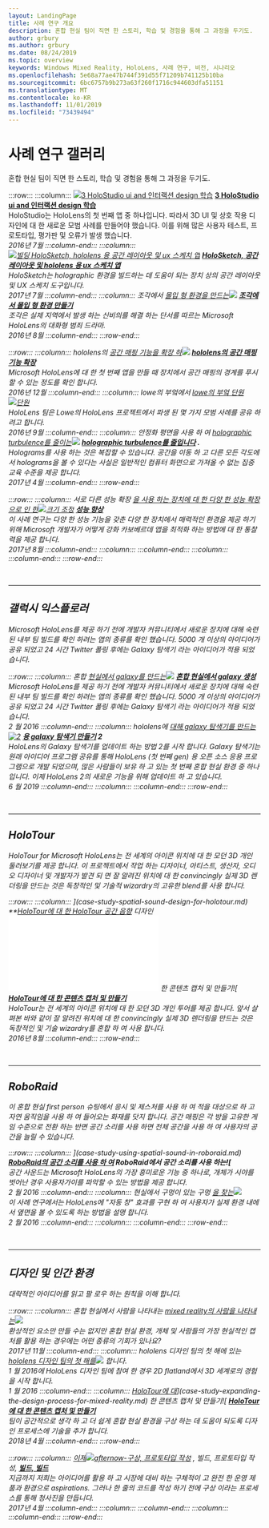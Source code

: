 ```yaml
---
layout: LandingPage
title: 사례 연구 개요
description: 혼합 현실 팀이 직면 한 스토리, 학습 및 경험을 통해 그 과정을 두기도.
author: grbury
ms.author: grbury
ms.date: 08/24/2019
ms.topic: overview
keywords: Windows Mixed Reality, HoloLens, 사례 연구, 비전, 시나리오
ms.openlocfilehash: 5e68a77ae47b744f391d55f71209b741125b10ba
ms.sourcegitcommit: 6bc6757b9b273a63f260f1716c944603dfa51151
ms.translationtype: MT
ms.contentlocale: ko-KR
ms.lasthandoff: 11/01/2019
ms.locfileid: "73439494"
---
```

# <a name="case-study-gallery"></a>사례 연구 갤러리

혼합 현실 팀이 직면 한 스토리, 학습 및 경험을 통해 그 과정을 두기도.

:::row:::
    :::column:::
       [![3 HoloStudio ui and 인터랙션 design 학습](images/thought-bubble-500px.jpg)](case-study-3-holostudio-ui-and-interaction-design-learnings.md)  **[3 HoloStudio ui and 인터랙션 design 학습](case-study-3-holostudio-ui-and-interaction-design-learnings.md)**<br>
        HoloStudio는 HoloLens의 첫 번째 앱 중 하나입니다. 따라서 3D UI 및 상호 작용 디자인에 대 한 새로운 모범 사례를 만들어야 했습니다. 이를 위해 많은 사용자 테스트, 프로토타입, 평가판 및 오류가 발생 했습니다.<br>
         <i>2016년 7월<i>
    :::column-end:::
    :::column:::
       [![빌딩 HoloSketch, hololens 용 공간 레이아웃 및 ux 스케치 앱](images/holosketch-image-01-640px.png)](case-study-building-holosketch,-a-spatial-layout-and-ux-sketching-app-for-hololens.md)  **[HoloSketch, 공간 레이아웃 및 hololens 용 ux 스케치 앱](case-study-building-holosketch,-a-spatial-layout-and-ux-sketching-app-for-hololens.md)**<br>
        HoloSketch는 holographic 환경을 빌드하는 데 도움이 되는 장치 상의 공간 레이아웃 및 UX 스케치 도구입니다.<br>
        <i>2017년 7월<i>
    :::column-end:::
    :::column:::
       조각에서 [몰입 형 환경을 만드는![](images/surfacereconstruction.jpg)](case-study-creating-an-immersive-experience-in-fragments.md)  **[조각에서 몰입 형 환경 만들기](case-study-creating-an-immersive-experience-in-fragments.md)**<br>
        조각은 실제 지역에서 발생 하는 신비의를 해결 하는 단서를 따르는 Microsoft HoloLens의 대화형 범죄 드라마.<br>
        <i>2016년 8월<i>
    :::column-end:::
:::row-end:::

:::row:::
    :::column:::
       hololens의 [공간 매핑 기능을 확장 하![](images/away-from-camera-position-500px.png)](case-study-expanding-the-spatial-mapping-capabilities-of-hololens.md)  **[hololens의 공간 매핑 기능 확장](case-study-expanding-the-spatial-mapping-capabilities-of-hololens.md)**<br>
        Microsoft HoloLens에 대 한 첫 번째 앱을 만들 때 장치에서 공간 매핑의 경계를 푸시할 수 있는 정도를 확인 합니다.<br>
        <i>2016년 12월<i>
    :::column-end:::
    :::column:::
       lowe의 부엌에서 [lowe의 부엌 단원![단원](images/lowes.jpg)](case-study-lessons-from-the-lowes-kitchen.md)  **[](case-study-lessons-from-the-lowes-kitchen.md)**<br>
        HoloLens 팀은 Lowe의 HoloLens 프로젝트에서 파생 된 몇 가지 모범 사례를 공유 하려고 합니다.<br>
        <i>2016년 9월<i>
    :::column-end:::
    :::column:::
       안정화 평면을 사용 하 여 [holographic turbulence를 줄이는![](images/holotour-stabilization-plane-500px.jpg)](case-study-using-the-stabilization-plane-to-reduce-holographic-turbulence.md)  **[holographic turbulence를 줄입니다](case-study-using-the-stabilization-plane-to-reduce-holographic-turbulence.md) .**<br>
        Holograms를 사용 하는 것은 복잡할 수 있습니다. 공간을 이동 하 고 다른 모든 각도에서 holograms을 볼 수 있다는 사실은 일반적인 컴퓨터 화면으로 가져올 수 없는 집중 교육 수준을 제공 합니다.<br>
        <i>2017년 4월<i>
    :::column-end:::
:::row-end:::

:::row:::
    :::column:::
       서로 다른 성능 확장 [을 사용 하는 장치에 대 한 다양 한 성능 확장으로 인 한![크기 조정](images/cloud-steps-1-4-700px.jpg)](case-study-scaling-datascape-across-devices-with-different-performance.md)  **[성능 향상](case-study-scaling-datascape-across-devices-with-different-performance.md)**<br>
        이 사례 연구는 다양 한 성능 기능을 갖춘 다양 한 장치에서 매력적인 환경을 제공 하기 위해 Microsoft 개발자가 어떻게 강화 카보베르데 앱을 최적화 하는 방법에 대 한 통찰력을 제공 합니다.<br>
        <i>2017년 8월<i>
    :::column-end:::
    :::column:::
    :::column-end:::
    :::column:::
    :::column-end:::
:::row-end:::


<br>

---

## <a name="galaxy-explorer"></a>갤럭시 익스플로러

Microsoft HoloLens를 제공 하기 전에 개발자 커뮤니티에서 새로운 장치에 대해 숙련 된 내부 팀 빌드를 확인 하려는 앱의 종류를 확인 했습니다. 5000 개 이상의 아이디어가 공유 되었고 24 시간 Twitter 폴링 후에는 Galaxy 탐색기 라는 아이디어가 적용 되었습니다.

:::row:::
    :::column:::
       혼합 [현실에서 galaxy를 만드는![](images/full-galaxy-500px.png)](case-study-creating-a-galaxy-in-mixed-reality.md)  **[혼합 현실에서 galaxy 생성](case-study-creating-a-galaxy-in-mixed-reality.md)**<br>
        Microsoft HoloLens를 제공 하기 전에 개발자 커뮤니티에서 새로운 장치에 대해 숙련 된 내부 팀 빌드를 확인 하려는 앱의 종류를 확인 했습니다. 5000 개 이상의 아이디어가 공유 되었고 24 시간 Twitter 폴링 후에는 Galaxy 탐색기 라는 아이디어가 적용 되었습니다.<br>
         <i>2 월 2016<i>
    :::column-end:::
    :::column:::
       hololens에 [대해 galaxy 탐색기를 만드는![2](images/ge-update-interactions-concept-force-grab.png)](galaxy-explorer-update.md)  **[용 galaxy 탐색기 만들기](galaxy-explorer-update.md) 2**<br>
        HoloLens의 Galaxy 탐색기를 업데이트 하는 방법 2를 시작 합니다. Galaxy 탐색기는 원래 아이디어 프로그램 공유를 통해 HoloLens (첫 번째 gen) 용 오픈 소스 응용 프로그램으로 개발 되었으며, 많은 사람들이 보유 하 고 있는 첫 번째 혼합 현실 환경 중 하나입니다. 이제 HoloLens 2의 새로운 기능을 위해 업데이트 하 고 있습니다.<br>
        <i>6 월 2019<i>
    :::column-end:::
    :::column:::
    :::column-end:::
:::row-end:::

<br>

---

## <a name="holotour"></a>HoloTour

HoloTour for Microsoft HoloLens는 전 세계의 아이콘 위치에 대 한 모던 3D 개인 둘러보기를 제공 합니다. 이 프로젝트에서 작업 하는 디자이너, 아티스트, 생산자, 오디오 디자이너 및 개발자가 발견 되 면 잘 알려진 위치에 대 한 convincingly 실제 3D 렌더링을 만드는 것은 독창적인 및 기술적 wizardry의 고유한 blend를 사용 합니다.

:::row:::
    :::column:::
       [](images/recreated-colosseum-holotour-500px.png)](case-study-spatial-sound-design-for-holotour.md)  **[HoloTour에 대 한 HoloTour 공간 음향](case-study-spatial-sound-design-for-holotour.md) 디자인![공간 사운드 디자인**<br>
        Microsoft HoloLens에 대해 진정한 모던 3D 가상 둘러보기를 만들려면 파노라마 비디오 및 holographic 장면만 수식의 일부입니다.<br>
         <i>2016년 8월<i>
    :::column-end:::
    :::column:::
       [HoloTour에 대해 불가능 한 큐브 뷰를 만들![](images/rome-colosseum-overlay-500px.png)](case-study-creating-impossible-perspectives-for-holotour.md)  **[HoloTour에 대해 불가능 한 큐브 뷰 만들기](case-study-creating-impossible-perspectives-for-holotour.md)**<br>
        HoloTour의 경험을 unforgettable 하는 데 필요 합니다. 기존 tourist 중지 외에도 "불가능 한 큐브 뷰"를 계획 했습니다.<br>
        <i>2016년 8월<i>
    :::column-end:::
    :::column:::
       [HoloTour에 대](images/camera-machu-pichu-500px.png)](case-study-capturing-and-creating-content-for-holotour.md) 한 콘텐츠 캡처 및 만들기![ **[HoloTour에 대 한 콘텐츠 캡처 및 만들기](case-study-capturing-and-creating-content-for-holotour.md)**<br>
        HoloTour는 전 세계의 아이콘 위치에 대 한 모던 3D 개인 투어를 제공 합니다. 앞서 살펴본 바와 같이 잘 알려진 위치에 대 한 convincingly 실제 3D 렌더링을 만드는 것은 독창적인 및 기술 wizardry를 혼합 하 여 사용 합니다.<br>
        <i>2016년 8월<i>
    :::column-end:::
:::row-end:::

<br>

---

## <a name="roboraid"></a>RoboRaid

이 혼합 현실 first person 슈팅에서 응시 및 제스처를 사용 하 여 적을 대상으로 하 고 자연 움직임을 사용 하 여 들어오는 화재를 닷지 합니다. 공간 매핑은 각 방을 고유한 게임 수준으로 전환 하는 반면 공간 소리를 사용 하면 전체 공간을 사용 하 여 사용자의 공간을 늘릴 수 있습니다. 

:::row:::
    :::column:::
       [](images/successful-dodge-roboraid-500px.jpg)](case-study-using-spatial-sound-in-roboraid.md)  **[RoboRaid의 공간 소리를 사용 하 여](case-study-using-spatial-sound-in-roboraid.md) RoboRaid에서 공간 소리를 사용 하는![**<br>
        공간 사운드는 Microsoft HoloLens의 가장 흥미로운 기능 중 하나로, 개체가 시야를 벗어난 경우 사용자가이를 파악할 수 있는 방법을 제공 합니다.<br>
         <i>2 월 2016<i>
    :::column-end:::
    :::column:::
       현실에서 구멍이 있는 구멍 [을 찾는![](images/roboraid-640px.png)](case-study-looking-through-holes-in-your-reality.md)  **[](case-study-looking-through-holes-in-your-reality.md)**<br>
        이 사례 연구에서는 HoloLens에 "자동 창" 효과를 구현 하 여 사용자가 실제 환경 내에서 옆면을 볼 수 있도록 하는 방법을 설명 합니다.<br>
        <i>2 월 2016<i>
    :::column-end:::
    :::column:::
    :::column-end:::
:::row-end:::


<br>

---

## <a name="design-and-human-experience"></a>디자인 및 인간 환경

대략적인 아이디어를 읽고 팔 로우 하는 원칙을 이해 합니다.

:::row:::
    :::column:::
       혼합 현실에서 사람을 나타내는 [mixed reality의 사람을 나타내는![](images/bang-ai-weiwie.jpg)](case-study-representing-humans-in-mixed-reality.md)  **[](case-study-representing-humans-in-mixed-reality.md)**<br>
        환상적인 요소만 만들 수는 없지만 혼합 현실 환경, 개체 및 사람들의 가장 현실적인 캡처를 활용 하는 경우에는 어떤 종류의 기회가 있나요?<br>
         <i>2017년 11월<i>
    :::column-end:::
    :::column:::
       hololens 디자인 팀의 첫 해에 있는 [hololens 디자인 팀의 첫 해를![](images/MotionController.jpg)](case-study-my-first-year-on-the-hololens-design-team.md) 합니다.  **[](case-study-my-first-year-on-the-hololens-design-team.md)**<br>
        1 월 2016에 HoloLens 디자인 팀에 참여 한 경우 2D flatland에서 3D 세계로의 경험을 시작 합니다.<br>
        <i>1 월 2016<i>
    :::column-end:::
    :::column:::
       [HoloTour에 대](images/academyteam1000.png)](case-study-expanding-the-design-process-for-mixed-reality.md) 한 콘텐츠 캡처 및 만들기![ **[HoloTour에 대 한 콘텐츠 캡처 및 만들기](case-study-expanding-the-design-process-for-mixed-reality.md)**<br>
        팀이 공간적으로 생각 하 고 더 쉽게 혼합 현실 환경을 구상 하는 데 도움이 되도록 디자인 프로세스에 기술을 추가 합니다.<br>
        <i>2018년 4월<i>
    :::column-end:::
:::row-end:::

:::row:::
    :::column:::
       [이제![afternow-구상, 프로토타입 작성](images/whatisenvisioning-640px.png)](case-study-afternows-process-envisioning,-prototyping,-building.md) , 빌드, 프로토타입 작성,  **[빌드, 빌드](case-study-afternows-process-envisioning,-prototyping,-building.md)**<br>
        지금까지 저희는 아이디어를 활용 하 고 시장에 대비 하는 구체적이 고 완전 한 운영 제품과 환경으로 aspirations. 그러나 한 줄의 코드를 작성 하기 전에 구상 이라는 프로세스를 통해 청사진을 만듭니다.<br>
        <i>2017년 4월<i>
    :::column-end:::
    :::column:::
    :::column-end:::
    :::column:::
    :::column-end:::
:::row-end:::

<br>

<br>


